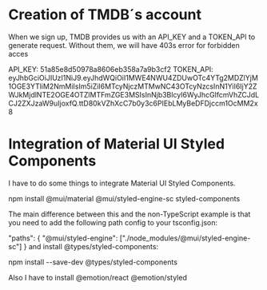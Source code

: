 # Creation of TMDB´s account
When we sign up, TMDB provides us with an API_KEY and a TOKEN_API to generate request. Without them, we will have 403s error for forbidden acces

API_KEY: 51a85e8d50978a8606eb358a7a9b3cf2
TOKEN_API: eyJhbGciOiJIUzI1NiJ9.eyJhdWQiOiI1MWE4NWU4ZDUwOTc4YTg2MDZlYjM1OGE3YTliM2NmMiIsIm5iZiI6MTcyNjczMTMwNC43OTcyNzcsInN1YiI6IjY2ZWJkMjdlNTE2OGE4OTZlMTFmZGE3MSIsInNjb3BlcyI6WyJhcGlfcmVhZCJdLCJ2ZXJzaW9uIjoxfQ.ttD80kVZhXcC7b0y3c6PIEbLMyBeDFDjccm1OcMM2x8

# Integration of Material UI Styled Components

I have to do some things to integrate Material UI Styled Components.

npm install @mui/material @mui/styled-engine-sc styled-components

The main difference between this and the non-TypeScript example is that you need to add the following path config to your tsconfig.json:

"paths": {
  "@mui/styled-engine": ["./node_modules/@mui/styled-engine-sc"]
}
and install @types/styled-components:

npm install --save-dev @types/styled-components

Also I have to install @emotion/react @emotion/styled
